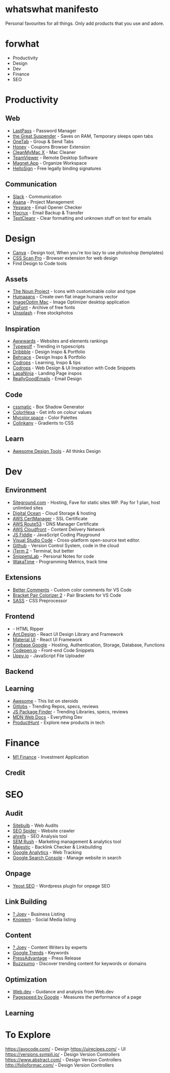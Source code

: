 # whatswhat manifesto
Personal favourites for all things. Only add products that you use and adore. 

# forwhat 
- Productivity
- Design
- Dev
- Finance
- SEO

# Productivity 
## Web
- <a href="https://www.lastpass.com/">LastPass</a> - Password Manager
- <a href="chrome.google.com/webstore/detail/the-great-suspender/klbibkeccnjlkjkiokjodocebajanakg">the Great Suspender</a> - Saves on RAM, Temporary sleeps open tabs
- <a href="chrome.google.com/webstore/detail/onetab/chphlpgkkbolifaimnlloiipkdnihall">OneTab</a> - Group & Send Tabs
- <a href="joinhoney.com/">Honey</a> - Coupons Browser Extension
- <a href="https://cleanmymac.com/">CleanMyMac X</a> - Mac Cleaner
- <a href="https://www.teamviewer.com/en-us/">TeamViewer</a> - Remote Desktop Software
- <a href="https://apps.apple.com/us/app/magnet/id441258766?mt=12">Magnet.App</a> - Organize Workspace
- <a href="https://www.hellosign.com/">HelloSign</a> - Free legally binding signatures

## Communication
- <a href="https://slack.com/">Slack</a> - Communication
- <a href="asana.com">Asana</a> - Project Management 
- <a href="yesware.com/">Yesware</a> - Email Opener Checker
- <a href="thehorcrux.com/">Hocrux</a> - Email Backup & Transfer
- <a href="https://www.textcleanr.com/">TextCleanr</a> - Clear formatting and unknown stuff on text for emails

# Design 
- <a href="canva.com">Canva</a> - Design tool, When you're too lazy to use photoshop (templates)
- <a href="cssscanpro.com">CSS Scan Pro</a> - Browser extension for web design
- Find Design to Code tools

## Assets
- <a href="thenounproject.com">The Noun Project</a> - Icons with customizable color and type
- <a href="humaaans.com/">Humaaans</a> - Create own flat image humans vector
- <a href="https://imageoptim.com/mac">ImageOptim Mac</a> - Image Optimizer desktop application
- <a href="https://www.dafont.com/">DaFont</a> - Archive of free fonts
- <a href="https://unsplash.com/">Unsplash</a> - Free stockphotos

## Inspiration
- <a href="awwwards.com">Awwwards</a> - Websites and elements rankings 
- <a href="typewolf.com">Typewolf</a> - Trending in typescripts 
- <a href="dribbble.com/">Dribbble</a> - Design Inspo & Portfolio
- <a href="behance.net/">Behnace</a> - Design Inspo & Portfolio
- <a href="https://tympanus.net/codrops/">Codrops</a> - Learning, Inspo & tips
- <a href="https://codemyui.com/">Codrops</a> - Web Design & UI Inspiration with Code Snippets
- <a href="https://www.lapa.ninja/">LapaNinja</a> - Landing Page inspos
- <a href="https://reallygoodemails.com/">ReallyGoodEmails</a> - Email Design 

## Code
- <a href="https://www.cssmatic.com/box-shadow/">cssmatic</a> - Box Shadow Generator
- <a href="https://www.colorhexa.com/ffffff">ColorHexa</a> - Get info on colour values 
- <a href="https://mycolor.space/">Mycolor.space</a> - Color Palettes
- <a href="http://www.colinkeany.com/blend/">Colinkany</a> - Gradients to CSS

## Learn
- <a href="https://github.com/goabstract/Awesome-Design-Tools ">Awesome Design Tools</a> - All thinks Design

# Dev 
## Environment
- <a href="siteground.com">Siteground.com</a> - Hosting, Fave for static sites WP. Pay for 1 plan, host unlimtied sites
- <a href="https://www.digitalocean.com/">Digital Ocean</a> - Cloud Storage & hosting
- <a href="https://docs.aws.amazon.com/acm/index.html">AWS CertManager</a> - SSL Certificate 
- <a href="https://aws.amazon.com/route53/">AWS Route53</a> - DNS Manager Certificate 
- <a href="https://aws.amazon.com/cloudfront/">AWS Cloudfront</a> - Content Delivery Network
- <a href="https://jsfiddle.net/">JS Fiddle</a> - JavaScript Coding Playground
- <a href="https://code.visualstudio.com/">Visual Studio Code</a> - Cross-platform open-source text editor.
- <a href="github.com/">Github</a> - Version Control System, code in the cloud 
- <a href="https://www.iterm2.com/">iTerm 2</a> - Terminal, but better
- <a href="https://setapp.com/apps/snippetslab">SnippetsLab</a> - Personal Notes for code 
- <a href="https://wakatime.com/">WakaTime</a> - Programming Metrics, track time
## Extensions
- <a href="https://marketplace.visualstudio.com/items?itemName=aaron-bond.better-comments">Better Comments</a> - Custom color comments for VS Code
- <a href="https://marketplace.visualstudio.com/items?itemName=CoenraadS.bracket-pair-colorizer-2">Bracket Pair Colorizer 2</a> - Pair Brackets for VS Code
- <a href="https://sass-lang.com/">SASS</a> - CSS Preprocessor

## Frontend
- <a href="?"></a> - HTML Ripper
- <a href="https://ant.design/">Ant.Design</a> - React UI Design Library and Framework
- <a href="https://material-ui.com/">Material UI</a> - React UI Framework
- <a href="firebase.google.com/">Firebase Google</a> - Hosting, Authentication, Storage, Database, Functions
- <a href="codepen.io">Codepen.io</a> - Front-end Code Snippets
- <a href="uppy.io">Uppy.io</a> - JavaScript File Uploader

## Backend

## Learning
- <a href="https://github.com/sindresorhus/awesome">Awesome</a> - This list on steroids
- <a href="https://www.gitlogs.com/">Gitlobs</a> - Trending Repos, specs, reviews
- <a href="https://openbase.io/">JS Package Finder</a> - Trending Libraries, specs, reviews
- <a href="https://developer.mozilla.org/en-US/">MDN Web Docs</a> - Everything Dev
- <a href="producthunt.com">ProductHunt</a> - Explore new products in tech

# Finance
- <a href="https://www.m1finance.com/">M1 Finance</a> - Investment Application

## Credit

# SEO 

## Audit
- <a href="https://sitebulb.com/">Sitebulb</a> - Web Audits  
- <a href="https://www.screamingfrog.co.uk/seo-spider/">SEO Spider</a> - Website crawler
- <a href="ahrefs.com">ahrefs</a> - SEO Analysis tool
- <a href="https://www.semrush.com/">SEM Rush</a> - Marketing management & analytics tool
- <a href="https://majestic.com/">Majestic</a> - Backlink Checker & Linkbuilding
- <a href="https://analytics.google.com">Google Analytics</a> - Web Tracking
- <a href="www.google.com/webmasters/#?modal_active=none">Google Search Console</a> - Manage website in search

## Onpage
- <a href="https://wordpress.org/plugins/wordpress-seo/">Yeost SEO</a> - Wordpress plugin for onpage SEO

## Link Building 
- <a href="?">? Joey</a> - Business Listing 
- <a href="https://knowem.com/">Knowem</a> - Social Media listing

## Content
- <a href="?">? Joey</a> - Content Writers by experts
- <a href="https://trends.google.com/trends/?geo=US">Google Trends</a> - Keywords
- <a href="https://www.pressadvantage.com/">PressAdvantage</a> - Press Release
- <a href="https://app.buzzsumo.com/discover/trending">Buzzsumo</a> - Discover trending content for keywords or domains

## Optimization
- <a href="web.dev/">Web.dev</a> - Guidance and analysis from Web.dev
- <a href="https://developers.google.com/speed/pagespeed/insights/">Pagespeed by Google</a> - Measures the performance of a page

## Learning 

# To Explore  
https://avocode.com/ - Design
https://uirecipes.com/ - UI
https://versions.sympli.io/ - Design Version Controllers
https://www.abstract.com/ - Design Version Controllers
http://folioformac.com/ - Design Version Controllers
